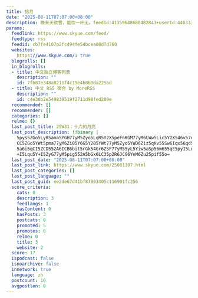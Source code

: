 ```yaml
---
title: 拾月
date: "2025-08-11T07:07:00+08:00"
description: 晚来天欲雪，能饮一杯无。feedId:41359648680482843+userId:44033302527024128
params:
  feedlink: https://www.skyue.com/feed/
  feedtype: rss
  feedid: cb7fe4107a2fc494fe54bcea08d7d760
  websites:
    https://www.skyue.com/: true
  blogrolls: []
  in_blogrolls:
  - title: 中文独立博客列表
    description: ""
    id: 7fb87e348a8211f4c19e4b0b0da225bd
  - title: 中文 RSS 聚合 by MoreRSS
    description: ""
    id: c4e30b2e549839519f2711d98fed209e
  recommended: []
  recommender: []
  categories: []
  relme: {}
  last_post_title: 25W31：十六的月亮
  last_post_description: !!binary |
    5pys5ZGo5LyR5ama5YGH77yM5Zyo5LqR5Y2X5peF6KGM77yM6LWw5Lic5Y2X546v57q/44
    CC5ZGo5YWt5pma77yM6Zi05Y6G5Y2B5YWt77yM5Zyo5YWD6Ziz5qKv55Sw6Iqx56qd56qd
    5a6i5qCI5ZCD552A6ICB6bit5rGk54Gr6ZSF77yM55yL5Yiw5aSp56m655qE5pyI5Lqu5Y
    +I5Lqu5Y+I5ZyG77yM5pig552A5bGx6LC35p2R6JC96YeM6Zu25pif55o=
  last_post_date: "2025-08-11T07:07:00+08:00"
  last_post_link: https://www.skyue.com/25081107.html
  last_post_categories: []
  last_post_language: ""
  last_post_guid: ee2de67d41bf87803405c116901fc256
  score_criteria:
    cats: 0
    description: 3
    feedlangs: 1
    hasContent: 0
    hasPosts: 3
    postcats: 0
    promoted: 5
    promotes: 0
    relme: 0
    title: 3
    website: 2
  score: 17
  ispodcast: false
  isnoarchive: false
  innetwork: true
  language: zh
  postcount: 10
  avgpostlen: 0
---
```

